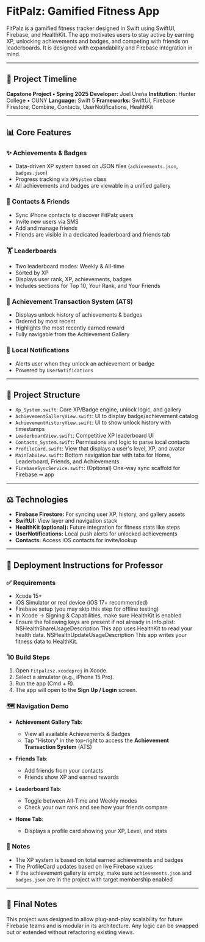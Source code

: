 # FitPalz: Gamified Fitness App

FitPalz is a gamified fitness tracker designed in Swift using SwiftUI, Firebase, and HealthKit. The app motivates users to stay active by earning XP, unlocking achievements and badges, and competing with friends on leaderboards. It is designed with expandability and Firebase integration in mind.

---

## 📆 Project Timeline

**Capstone Project • Spring 2025**
**Developer:** Joel Ureña
**Institution:** Hunter College • CUNY
**Language:** Swift 5
**Frameworks:** SwiftUI, Firebase Firestore, Combine, Contacts, UserNotifications, HealthKit

---

## 📊 Core Features

### ✨ Achievements & Badges

* Data-driven XP system based on JSON files (`achievements.json`, `badges.json`)
* Progress tracking via `XPSystem` class
* All achievements and badges are viewable in a unified gallery

### 📲 Contacts & Friends

* Sync iPhone contacts to discover FitPalz users
* Invite new users via SMS
* Add and manage friends
* Friends are visible in a dedicated leaderboard and friends tab

### 🏋️ Leaderboards

* Two leaderboard modes: Weekly & All-time
* Sorted by XP
* Displays user rank, XP, achievements, badges
* Includes sections for Top 10, Your Rank, and Your Friends

### 🔹 Achievement Transaction System (ATS)

* Displays unlock history of achievements & badges
* Ordered by most recent
* Highlights the most recently earned reward
* Fully navigable from the Achievement Gallery

### 🔔 Local Notifications

* Alerts user when they unlock an achievement or badge
* Powered by `UserNotifications`

---

## 📂 Project Structure

* `Xp_System.swift`: Core XP/Badge engine, unlock logic, and gallery
* `AchievementGalleryView.swift`: UI to display badge/achievement catalog
* `AchievementHistoryView.swift`: UI to show unlock history with timestamps
* `LeaderboardView.swift`: Competitive XP leaderboard UI
* `Contacts_System.swift`: Permissions and logic to parse local contacts
* `ProfileCard.swift`: View that displays a user's level, XP, and avatar
* `MainTabView.swift`: Bottom navigation bar with tabs for Home, Leaderboard, Friends, and Achievements
* `FirebaseSyncService.swift`: (Optional) One-way sync scaffold for Firebase ➞ app

---

## ⚖️ Technologies

* **Firebase Firestore:** For syncing user XP, history, and gallery assets
* **SwiftUI:** View layer and navigation stack
* **HealthKit (optional):** Future integration for fitness stats like steps
* **UserNotifications:** Local push alerts for unlocked achievements
* **Contacts:** Access iOS contacts for invite/lookup

---

## 🚀 Deployment Instructions for Professor

### ✅ Requirements

* Xcode 15+
* iOS Simulator or real device (iOS 17+ recommended)
* Firebase setup (you may skip this step for offline testing)
* In Xcode -> Signing & Capabilities, make sure HealthKit is enabled
* Ensure the following keys are present if not already in Info.plist:
    <key>NSHealthShareUsageDescription</key>
    <string>This app uses HealthKit to read your health data.</string>
    <key>NSHealthUpdateUsageDescription</key>
    <string>This app writes your fitness data to HealthKit.</string>

### Ἶ0 Build Steps

1. Open `Fitpalzsz.xcodeproj` in Xcode.
2. Select a simulator (e.g., iPhone 15 Pro).
3. Run the app (Cmd + R).
4. The app will open to the **Sign Up / Login** screen.

### 🗺 Navigation Demo

* **Achievement Gallery Tab**:

  * View all available Achievements & Badges
  * Tap "History" in the top-right to access the **Achievement Transaction System** (ATS)
* **Friends Tab**:

  * Add friends from your contacts
  * Friends show XP and earned rewards
* **Leaderboard Tab**:

  * Toggle between All-Time and Weekly modes
  * Check your own rank and see how your friends compare
* **Home Tab**:

  * Displays a profile card showing your XP, Level, and stats

### 🎨 Notes

* The XP system is based on total earned achievements and badges
* The ProfileCard updates based on live Firebase values
* If the achievement gallery is empty, make sure `achievements.json` and `badges.json` are in the project with target membership enabled

---

## 📅 Final Notes

This project was designed to allow plug-and-play scalability for future Firebase teams and is modular in its architecture. Any logic can be swapped out or extended without refactoring existing views.

